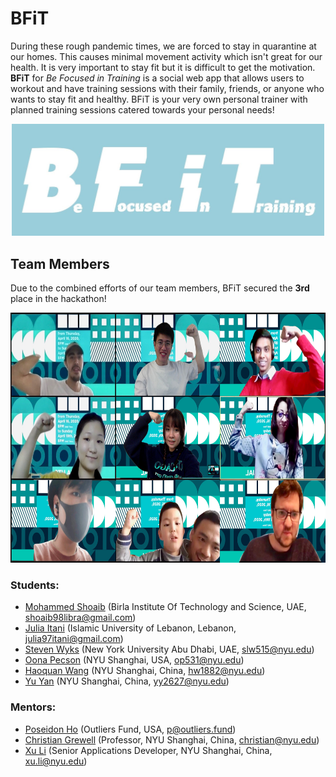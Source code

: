 # BFiT

During these rough pandemic times, we are forced to stay in quarantine at our homes. This causes minimal movement activity which isn't great for our health. It is very important to stay fit but it is difficult to get the motivation. **BFiT** for _Be Focused in Training_ is a social web app that allows users to workout and have training sessions with their family, friends, or anyone who wants to stay fit and healthy. BFiT is your very own personal trainer with planned training sessions catered towards your personal needs!

<p align="center"><img src="assets/logo.jpg" width=500px></p>

## Team Members

Due to the combined efforts of our team members, BFiT secured the **3rd** place in the hackathon!

<p align="center"><img src="assets/team.jpeg" height=400px></p>

### Students:

*	[Mohammed Shoaib](https://github.com/Mohammed-Shoaib) (Birla Institute Of Technology and Science, UAE, shoaib98libra@gmail.com)
*	[Julia Itani](https://github.com/Jules97) (Islamic University of Lebanon, Lebanon, julia97itani@gmail.com)
*	[Steven Wyks](https://github.com/slw515) (New York University Abu Dhabi, UAE, slw515@nyu.edu)
*	[Oona Pecson](https://github.com/piinkoon) (NYU Shanghai, USA, op531@nyu.edu)
*	[Haoquan Wang](https://github.com/KENNETH233) (NYU Shanghai, China, hw1882@nyu.edu)
*	[Yu Yan](https://github.com/Sonnyyy77) (NYU Shanghai, China, yy2627@nyu.edu)

### Mentors:

*	[Poseidon Ho](https://github.com/oi7) (Outliers Fund, USA, p@outliers.fund)
*	[Christian Grewell](https://github.com/clg236) (Professor, NYU Shanghai, China, christian@nyu.edu)
*	[Xu Li](https://github.com/xu-li) (Senior Applications Developer, NYU Shanghai, China, xu.li@nyu.edu)